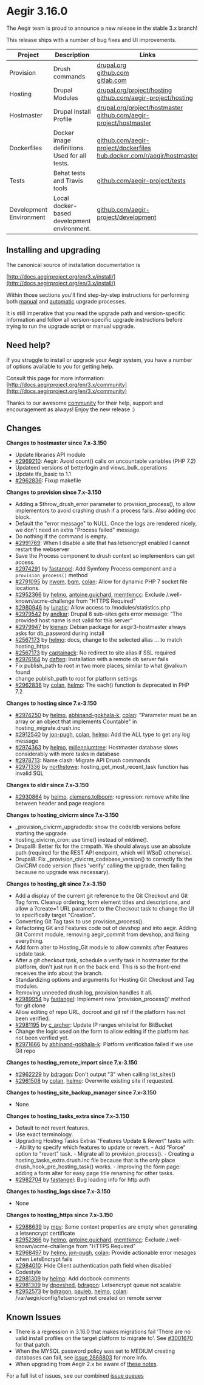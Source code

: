 Aegir 3.16.0
=========

The Aegir team is proud to announce a new release in the stable 3.x branch!

This release ships with a number of bug fixes and UI improvements.



| Project   | Description | Links | Status |
|-----------|------------ |-------------------|--------|
| Provision | Drush commands | [drupal.org](https://www.drupal.org/project/provision) <br /> [github.com](https://github.com/aegir-project/provision) <br /> [gitlab.com](https://gitlab.com/aegir/provision)| [![build status](https://gitlab.com/aegir/provision/badges/7.x-3.x/build.svg)](https://gitlab.com/aegir/provision/)|
| Hosting | Drupal Modules| [drupal.org/project/hosting](https://www.drupal.org/project/hosting) <br /> [github.com/aegir-project/hosting](https://github.com/aegir-project/hosting) | |
| Hostmaster | Drupal Install Profile |[drupal.org/project/hostmaster](https://www.drupal.org/project/hostmaster) <br /> [github.com/aegir-project/hostmaster](https://github.com/aegir-project/hostmaster) | |
| Dockerfiles | Docker image definitions. Used for all tests. | [github.com/aegir-project/dockerfiles](https://github.com/aegir-project/dockerfiles)<br /> [hub.docker.com/r/aegir/hostmaster](https://hub.docker.com/r/aegir/hostmaster) | |
| Tests | Behat tests and Travis tools | [github.com/aegir-project/tests](https://github.com/aegir-project/tests) | |
| Development Environment | Local docker-based development environment. | [github.com/aegir-project/development](https://github.com/aegir-project/development) | [![Build Status](https://travis-ci.org/aegir-project/development.svg?branch=master)](https://travis-ci.org/aegir-project/development) |


Installing and upgrading
------------------------

The canonical source of installation documentation is

[http://docs.aegirproject.org/en/3.x/install/](http://docs.aegirproject.org/en/3.x/install/)

Within those sections you'll find step-by-step instructions for performing both [manual](/install/upgrade/#manual-upgrade) and [automatic](/install/upgrade/#upgrades-with-upgradesh-script) upgrade processes.

It is still imperative that you read the upgrade path and version-specific information and follow all version-specific upgrade instructions before trying to run the upgrade script or manual upgrade.


Need help?
----------

If you struggle to install or upgrade your Aegir system, you have a number of options available to you for getting help.

Consult this page for more information: [http://docs.aegirproject.org/en/3.x/community](http://docs.aegirproject.org/en/3.x/community)

Thanks to our awesome [community](http://docs.aegirproject.org/en/3.x/community) for their help, support and encouragement as always! Enjoy the new release :)


Changes
-------

**Changes to hostmaster since 7.x-3.150**

* Update libraries API module
* [#2969210](https://www.drupal.org/2969210): Aegir: Avoid count() calls on uncountable variables (PHP 7.2)
* Updateed versions of betterlogin and views_bulk_operations
* Update tfa_basic to 1.1
* [#2962836](https://www.drupal.org/2962836): Fixup makefile


**Changes to provision since 7.x-3.150**

* Adding a $throw_drush_error parameter to provision_process(), to allow implementors to avoid crashing drush if a process fails. Also adding doc block.
* Default the "error message" to NULL. Once the logs are rendered nicely, we don't need an extra "Process failed" message.
* Do nothing if the command is empty.
* [#2991769](https://www.drupal.org/2991769): When I disable a site that has letsencrypt enabled I cannot restart the webserver
* Save the Process component to drush context so implementors can get access.
* [#2974291](https://www.drupal.org/2974291) by [fastangel](/u/fastangel): Add Symfony Process component and a `provision_process()` method
* [#2791095](https://www.drupal.org/2791095) by [nwom](/u/nwom), [bgm](/u/bgm), [colan](/u/colan): Allow for dynamic PHP 7 socket file locations.
* [#2952366](https://www.drupal.org/2952366) by [helmo](/u/helmo), [antoine.guichard](/u/antoine.guichard), [memtkmcc](/u/memtkmcc): Exclude /.well-known/acme-challenge from "HTTPS Required"
* [#2980946](https://www.drupal.org/2980946) by [lunatic](/u/lunatic): Allow access to /modules/statistics.php
* [#2979542](https://www.drupal.org/2979542) by [andkar](/u/andkar): Drupal 8 sub-sites gets error message: ”The provided host name is not valid for this server”
* [#2979947](https://www.drupal.org/2979947) by [kienan](/u/kienan): Debian package for aegir3-hostmaster always asks for db_password during install
* [#2567173](https://www.drupal.org/2567173) by [helmo](/u/helmo): docs, change to the selected alias ... to match hosting_https
* [#2567173](https://www.drupal.org/2567173) by [captainack](/u/captainack): No redirect to site alias if SSL required
* [#2976164](https://www.drupal.org/2976164) by [daften](/u/daften): Installation with a remote db server fails
* Fix publish_path to root in two more places, similar to what @valkum found
* change publish_path to root for platform settings
* [#2962836](https://www.drupal.org/2962836) by [colan](/u/colan), [helmo](/u/helmo): The each() function is deprecated in PHP 7.2


**Changes to hosting since 7.x-3.150**

* [#2974250](https://www.drupal.org/2974250) by [helmo](/u/helmo), [abhinand-gokhala-k](/u/abhinand-gokhala-k), [colan](/u/colan): "Parameter must be an array or an object that implements Countable" in hosting_migrate.drush.inc
* [#2912540](https://www.drupal.org/2912540) by [jon-pugh](/u/jon-pugh), [colan](/u/colan), [helmo](/u/helmo): Add the ALL type to get any log message
* [#2974363](https://www.drupal.org/2974363) by [helmo](/u/helmo), [millenniumtree](/u/millenniumtree): Hostmaster database slows considerably with more tasks in database
* [#2978713](https://www.drupal.org/2978713): Name clash: Migrate API Drush commands
* [#2971336](https://www.drupal.org/2971336) by [northstowe](/u/northstowe): hosting_get_most_recent_task function has invalid SQL


**Changes to eldir since 7.x-3.150**

* [#2930864](https://www.drupal.org/2930864) by [helmo](/u/helmo), [clemens.tolboom](/u/clemens.tolboom): regression: remove white line between header and page reagions


**Changes to hosting_civicrm since 7.x-3.150**

* _provision_civicrm_upgradedb: show the code/db versions before starting the upgrade.
* hosting_civicrm_cron: use time() instead of mktime().
* Drupal8: Better fix for the crmpath. We should always use an absolute path (required for the REST API endpoint, which will WSoD otherwise).
* Drupal8: Fix _provision_civicrm_codebase_version() to correctly fix the CiviCRM code version (fixes 'verify' calling the upgrade, then failing because no upgrade was necessary).


**Changes to hosting_git since 7.x-3.150**

* Add a display of the current git reference to the Git Checkout  and Git Tag form. Cleanup ordering, form element titles and descriptions, and allow a ?create=1 URL parameter to the Checkout task to change the UI to specifically target "Creation".
* Converting Git Tag task to use provision_process().
* Refactoring Git and Features code out of devshop and into aegir. Adding Git Commit module, removing aegir_commit from devshop, and fixing everything.
* Add form alter to Hosting_Git module to allow commits after Features update task.
* After a git checkout task, schedule a verify task in hostmaster for the platform, don't just run it on the back end. This is so the front-end receives the info about the branch.
* Standardizing options and arguments for Hosting Git Checkout and Tag modules.
* Removing unneeded drush log, provision handles it all.
* [#2989954](https://www.drupal.org/2989954) by [fastangel](/u/fastangel): Implement new 'provision_process()' method for git clone
* Allow editing of repo URL, docroot and git ref if the platform has not been verified.
* [#2981195](https://www.drupal.org/2981195) by [c_archer](/u/c_archer): Update IP ranges whitelist for BitBucket
* Change the logic used on the form to allow editing if the platform has not been verified yet.
* [#2971666](https://www.drupal.org/2971666) by [abhinand-gokhala-k](/u/abhinand-gokhala-k): Platform verification failed if we use Git repo


**Changes to hosting_remote_import since 7.x-3.150**

* [#2962229](https://www.drupal.org/2962229) by [bdragon](/u/bdragon): Don't output "3" when calling list_sites()
* [#2961508](https://www.drupal.org/2961508) by [colan](/u/colan), [helmo](/u/helmo): Overwrite existing site if requested.


**Changes to hosting_site_backup_manager since 7.x-3.150**

* None


**Changes to hosting_tasks_extra since 7.x-3.150**

* Default to not revert features.
* Use exact terminology.
* Upgrading Hosting Tasks Extras "Features Update & Revert" tasks with:  - Ability to specify which features to update or revert.  - Add "Force" option to "revert" task.  - Migrate all to provision_process().  - Creating a hosting_tasks_extra.drush.inc file because that is the only place drush_hook_pre_hosting_task() works.  - Improving the form page: adding a form alter for easy page title renaming for other tasks.
* [#2982704](https://www.drupal.org/2982704) by [fastangel](/u/fastangel): Bug loading info for http auth


**Changes to hosting_logs since 7.x-3.150**

* None


**Changes to hosting_https since 7.x-3.150**

* [#2988639](https://www.drupal.org/2988639) by [mpv](/u/mpv): Some context properties are empty when generating a letsencrypt certificate
* [#2952366](https://www.drupal.org/2952366) by [helmo](/u/helmo), [antoine.guichard](/u/antoine.guichard), [memtkmcc](/u/memtkmcc): Exclude /.well-known/acme-challenge from "HTTPS Required"
* [#2968497](https://www.drupal.org/2968497) by [helmo](/u/helmo), [jon-pugh](/u/jon-pugh), [colan](/u/colan): Provide actionable error mesages when LetsEncrypt fails
* [#2984010](https://www.drupal.org/2984010): Hide Client authentication path field when disabled
* Codestyle
* [#2981309](https://www.drupal.org/2981309) by [helmo](/u/helmo): Add docbook comments
* [#2981309](https://www.drupal.org/2981309) by [dpovshed](/u/dpovshed), [bdragon](/u/bdragon): Letsencrypt queue not scalable
* [#2952573](https://www.drupal.org/2952573) by [bdragon](/u/bdragon), [pauleb](/u/pauleb), [helmo](/u/helmo), [colan](/u/colan): /var/aegir/config/letsencrypt not created on remote server





Known Issues
------------
* There is a regression in 3.16.0 that makes migrations fail 'There are no valid install profiles on the target platform to migrate to'. See [#3001670](https://www.drupal.org/project/hosting/issues/3001670) for that patch.
* When the MYSQL password policy was set to MEDIUM creating databases can fail, see [issue 2868803](https://www.drupal.org/project/hostmaster/issues/2868803) for more info.
* When upgrading from Aegir 2.x be aware of [these notes](../install/upgrade/#major-upgrade-from-aegir-6x-2x).

For a full list of issues, see our combined [issue queues](https://www.drupal.org/project/issues?projects=provision%2C+hosting%2C+eldir%2C+Hostmaster+%28Aegir%29%2C+Aegir+Hosting+Git%2C+Aegir+Hosting+tasks+extra%2C+Aegir+Hosting+Logs%2C+Hosting+Site+Backup+Manager%2C+Aegir+Hosting+Remote+Import%2C+Aegir+Hosting+CiviCRM)
